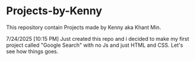 # Projects-by-Kenny
This repository contain Projects made by Kenny aka Khant Min. 

7/24/2025 [10:15 PM]
Just created this repo and i decided to make my first project called "Google Search" with no Js and just HTML and CSS.
Let's see how things goes.

